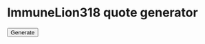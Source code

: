 # ImmuneLion318 quote generator

<button onclick="generate()">Generate</button>

<p id="quote"></p>

<script>
  function generate(){
    array = [
    "Imagine Linkvertise On Something Like This",
    "Any .Net Disassembler",
    "Can Easily View",
    "I Have A Lot Of Features",
    "We Want Money",
    "People Get Good Experience",
    "I Own My Own Executor",
    "I Friends With The Owner",
    "I Found You're Github",
    "You Do Realize I'm From Wrd?",
    "I Think That Code Is Pasted Tho",
    "For Small Key Sys",
    "This Is You're Github One Btw",
    "2 Linkvertise",
    "30 Seconds -> 3 Day Key",
    "Why You Have A Module Class",
    "Don't Specify Browser",
    "Or Should Atleast",
    "Bloxlink Make Me Wanna Die",
    "You == Not Smart",
    "Otherwise Don't Be Retarded About It",
    "Most Of The Time Executors Aren't The Reason",
    "You Are So Retarded",
    "It Genuinely Hurts",
    "Fluxus Is Also Detected",
    "Ah Yes So According To You Then",
    "Wrd Api == Fluxus Dumbass",
    "Don't Try And Act Smarter Lmao",
    "And Btw I Run Mod On Wrd And Have An Executor On Its Front Page",
    "Wrd Is A Community Not A Exploit",
    "Tell Me When You Can Do Better Than Me",
    "Might Be A Few Years",
    "Also Cringe Name Azula.cs Bet You Don't Even Know C# Basic's",
    "Wtf You Saying Wad For",
    "Its So Trash I've Made Money From Nihon And Got 180k Downloads",
    "You And Any Other Random Retard Who Dislikes Nihon",
    "But Again If You Ever Can Compete With Me In C# Lmk",
    "Otherwise Don't Talk Shit About Stuff You Can't Even Comprehend",
    "So Low I Bought A 300$ Oculus Quest 2",
    "And A 1k$ PC With The Money",
    "How About You Make Something Hire Tier Then",
    "I Honestly Don't Care",
     "Our Custom Dll Is In The Works We Haven't Released",
    "You Retarded Or Something",
    "You Want Me To Go Down A List Of Functions",
    "This Is Nihon's Custom Dll",
    "Try You're Hand At Making That Then",
    "Literally You Can't Even Get Close To A Print Sploit Let Alone Comprehend How Retarded You Are Acting To Someone Who Has Some Semblance Of What Their Doing",
    "Explain How To Make HookFunction",
    "Lol Totally This Is Hilarious",
    "Absolute Brainlets",
    "Wearedevs Is Where Pluto Was Posted Lmao",
    "This Man Said It Was A Virus",
    "I Just Done The Linkvertise And Posted His Full Download",
    "Obviously You've Never Heard Of Me I Won't Waste My Time With You",
    "You're Like Intimidation Tactics Or Whatever Won't Work I'll Avoid That Retard For Now",
    "Not Really Scared Just Don't Care",
    "Imagine Being Friends With ToString The Guy Banned From V3rm For Ratting",
    "Idc About You're Opinion",
    "Wasting Time Tryna Insult Me",
    "Cope Harder Crashes Only On Retards",
    "Not Counting Bit Lib And Drawing",
    "Enough To Run Some Pretty Good Shit",
    "A Lot Of People Make The Same Mistake When They Join",
    "I Wouldn't Use One If You Have No Features To Back Up One To Use",
    "And Then No One Hardly Ends Up Downloading Their Stuff Cause Its Just Generic Like The Rest",
    "Jump In For The Money I Learned Fast When I Joined You Can't Immediately Go For Money",
    "It Don't Work Like That, You Need To Have A Pretty Solid Executor Or Even A Custom Dll Before You Should Do Ads Cause Then There Is A Reason To Go Through The     Ad For It",
    "Even I Could Wrote Some Shit Better",
    "Its Autistic And I'm Not But You Appear To Be",
    "Mfer You Can't Even Spell How Old Are You Lmao"
    ]
    var chosen = array[Math.floor(Math.random()*array.length)];
  
    document.getElementById("quote").innerHTML = chosen
  }
</script>
